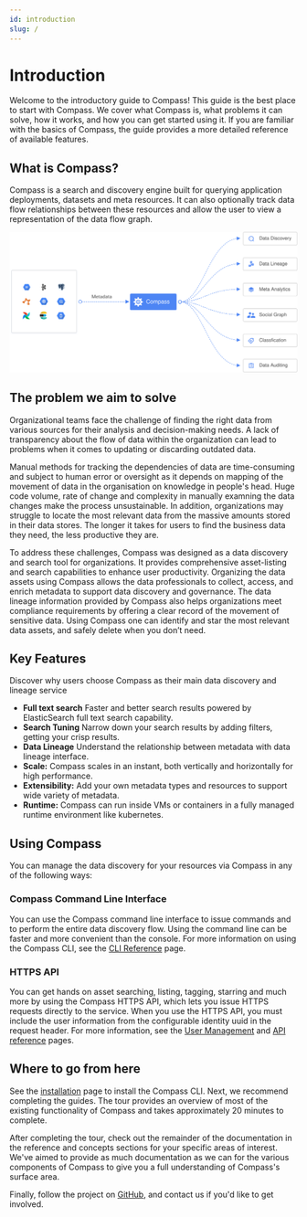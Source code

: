 ```yaml
---
id: introduction
slug: /
---
```


# Introduction

Welcome to the introductory guide to Compass! This guide is the best place to start with Compass. We cover what Compass is, what problems it can solve, how it works, and how you can get started using it. If you are familiar with the basics of Compass, the guide provides a more detailed reference of available features.

## What is Compass?

Compass is a search and discovery engine built for querying application deployments, datasets and meta resources. It can also optionally track data flow relationships between these resources and allow the user to view a representation of the data flow graph.

![](/assets/overview.svg)

## The problem we aim to solve

Organizational teams face the challenge of finding the right data from various sources for their analysis and decision-making needs. A lack of transparency about the flow of data within the organization can lead to problems when it comes to updating or discarding outdated data.

Manual methods for tracking the dependencies of data are time-consuming and subject to human error or oversight as it depends on mapping of the movement of data in the organisation on knowledge in people's head. Huge code volume, rate of change and complexity in manually examning the data changes make the process unsustainable.
In addition, organizations may struggle to locate the most relevant data from the massive amounts stored in their data stores. The longer it takes for users to find the business data they need, the less productive they are.

To address these challenges, Compass was designed as a data discovery and search tool for organizations. It provides comprehensive asset-listing and search capabilities to enhance user productivity. Organizing the data assets using Compass allows the data professionals to collect, access, and enrich metadata to support data discovery and governance. The data lineage information provided by Compass also helps organizations meet compliance requirements by offering a clear record of the movement of sensitive data. Using Compass one can identify and star the most relevant data assets, and safely delete when you don’t need.

## Key Features

Discover why users choose Compass as their main data discovery and lineage service

- **Full text search** Faster and better search results powered by ElasticSearch full text search capability.
- **Search Tuning** Narrow down your search results by adding filters, getting your crisp results.
- **Data Lineage** Understand the relationship between metadata with data lineage interface.
- **Scale:** Compass scales in an instant, both vertically and horizontally for high performance.
- **Extensibility:** Add your own metadata types and resources to support wide variety of metadata.
- **Runtime:** Compass can run inside VMs or containers in a fully managed runtime environment like kubernetes.

## Using Compass
You can manage the data discovery for your resources via Compass in any of the following ways:
### Compass Command Line Interface

You can use the Compass command line interface to issue commands and to perform the entire data discovery flow. Using the command line can be faster and more convenient than the console. For more information on using the Compass CLI, see the [CLI Reference](./reference/cli.md) page.

### HTTPS API

You can get hands on asset searching, listing, tagging, starring and much more by using the Compass HTTPS API, which lets you issue HTTPS requests directly to the service. When you use the HTTPS API, you must include the user information from the configurable identity uuid in the request header.
For more information, see the [User Management](./concepts/user.md) and [API reference](./reference/api.md) pages.

## Where to go from here

See the [installation](./installation) page to install the Compass CLI. Next, we recommend completing the guides. The tour provides an overview of most of the existing functionality of Compass and takes approximately 20 minutes to complete.

After completing the tour, check out the remainder of the documentation in the reference and concepts sections for your specific areas of interest. We've aimed to provide as much documentation as we can for the various components of Compass to give you a full understanding of Compass's surface area.

Finally, follow the project on [GitHub](https://github.com/goto/compass), and contact us if you'd like to get involved.